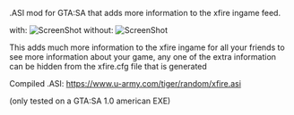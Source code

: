 .ASI mod for GTA:SA that adds more information to the xfire ingame feed.

with: ![ScreenShot](https://u-army.com/tiger/random/xfire_with.png)
without: ![ScreenShot](https://u-army.com/tiger/random/xfire_without.jpg)

This adds much more information to the xfire ingame for all your friends to see more information about your game, any one of the extra information can be hidden from the xfire.cfg file that is generated

Compiled .ASI: https://www.u-army.com/tiger/random/xfire.asi


(only tested on a GTA:SA 1.0 american EXE)